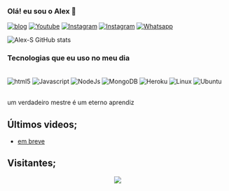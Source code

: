 
### Olá! eu sou o Alex 👋

[![blog](https://img.shields.io/website?label=silverstars.shop&style=for-the-badge&url=https://silverstars.shop)](https://silverstars.shop)
[![Youtube](https://img.shields.io/badge/YouTube-FF0000?style=for-the-badge&logo=youtube&logoColor=white)](https://www.youtube.com/@Spectrum_bots)
[![Instagram](https://img.shields.io/badge/Instagram-E4405F?style=for-the-badge&logo=instagram&logoColor=white)](https://instagram.com/rony_.online)
[![Instagram](https://img.shields.io/badge/TikTok-000000?style=for-the-badge&logo=tiktok&logoColor=white)](https://tiktok.com/@rony.on)
[![Whatsapp](https://img.shields.io/badge/WhatsApp-25D366?style=for-the-badge&logo=whatsapp&logoColor=white)](wa.me/573245104054)

![Alex-S GitHub stats](https://github-readme-stats.vercel.app/api?username=Alex-S&show_icons=true&theme=dracula)

### Tecnologias que eu uso no meu dia

<div style="display inline_block"><br/>
    <img align="center" alt="html5" src="https://img.shields.io/badge/HTML5-E34F26?style=for-the-badge&logo=html5&logoColor=white"/>
        <img align="center" alt="Javascript" src="https://img.shields.io/badge/JavaScript-323330?style=for-the-badge&logo=javascript&logoColor=F7DF1E"/>
              <img align="center" alt="NodeJs" src="https://img.shields.io/badge/Node.js-43853D?style=for-the-badge&logo=node.js&logoColor=white"/>
                            <img align="center" alt="MongoDB" src="https://img.shields.io/badge/MongoDB-4EA94B?style=for-the-badge&logo=mongodb&logoColor=white"/>
                          <img align="center" alt="Heroku" src="https://img.shields.io/badge/Heroku-430098?style=for-the-badge&logo=heroku&logoColor=white"/>
                             <img align="center" alt="Linux" src="https://img.shields.io/badge/Linux-FCC624?style=for-the-badge&logo=linux&logoColor=black"/>
                              <img align="center" alt="Ubuntu" src="https://img.shields.io/badge/Ubuntu-E95420?style=for-the-badge&logo=ubuntu&logoColor=white"/>
 
</div><br/>

um verdadeiro mestre é um eterno aprendiz

## Últimos videos;
- [em breve](https://youtu.be/w-QhTeVRTdc)

## Visitantes;
<p align="center">  <img alingn="center" src="https://profile-counter.glitch.me/Alex-S/count.svg" /></p>
